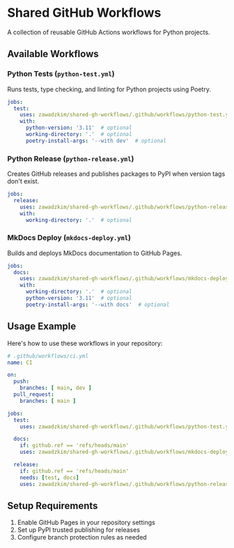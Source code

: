 # Shared GitHub Workflows

A collection of reusable GitHub Actions workflows for Python projects.

## Available Workflows

### Python Tests (`python-test.yml`)

Runs tests, type checking, and linting for Python projects using Poetry.

```yaml
jobs:
  test:
    uses: zawadzkim/shared-gh-workflows/.github/workflows/python-test.yml@main
    with:
      python-version: '3.11'  # optional
      working-directory: '.'  # optional
      poetry-install-args: '--with dev'  # optional
```

### Python Release (`python-release.yml`)

Creates GitHub releases and publishes packages to PyPI when version tags don't exist.

```yaml
jobs:
  release:
    uses: zawadzkim/shared-gh-workflows/.github/workflows/python-release.yml@main
    with:
      working-directory: '.'  # optional
```

### MkDocs Deploy (`mkdocs-deploy.yml`)

Builds and deploys MkDocs documentation to GitHub Pages.

```yaml
jobs:
  docs:
    uses: zawadzkim/shared-gh-workflows/.github/workflows/mkdocs-deploy.yml@main
    with:
      working-directory: '.'  # optional
      python-version: '3.11'  # optional
      poetry-install-args: '--with docs'  # optional
```

## Usage Example

Here's how to use these workflows in your repository:

```yaml
# .github/workflows/ci.yml
name: CI

on:
  push:
    branches: [ main, dev ]
  pull_request:
    branches: [ main ]

jobs:
  test:
    uses: zawadzkim/shared-gh-workflows/.github/workflows/python-test.yml@main

  docs:
    if: github.ref == 'refs/heads/main'
    uses: zawadzkim/shared-gh-workflows/.github/workflows/mkdocs-deploy.yml@main

  release:
    if: github.ref == 'refs/heads/main'
    needs: [test, docs]
    uses: zawadzkim/shared-gh-workflows/.github/workflows/python-release.yml@main
```

## Setup Requirements

1. Enable GitHub Pages in your repository settings
2. Set up PyPI trusted publishing for releases
3. Configure branch protection rules as needed